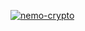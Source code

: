 [![nemo-crypto](https://github-readme-stats.vercel.app/api?username=nemo-crypto)](https://github.com/anuraghazra/github-readme-stats)

